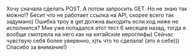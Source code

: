 Хочу сначала сделать POST. А потом запросить GET. Но не знаю так можно!?   Бесит что не работает ссылка на API, скорее всего так задумано)
Ошибка троу в get должна выходить если код ниже не исполнился?
Мне уже попадался этот тест 6 месяцев назад, тогда я вообще смотрела на него как на китайские иероглифы)
Сейчас чувствую себя более уверенно, хjть что то сделала! (это я себе)))
Спасибо за внимание!)
